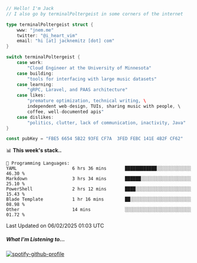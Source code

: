 ```go
// Hello! I'm Jack
// I also go by terminalPoltergeist in some corners of the internet

type terminalPoltergeist struct {
    www: "jnem.me"
    twitter: "@i_heart_vim"
    email: "hi [at] jacknemitz [dot] com"
}

switch terminalPoltergeist {
    case work:
        "Cloud Engineer at the University of Minnesota"
    case building:
        "tools for interfacing with large music datasets"
    case learning:
        "gRPC, Laravel, and PAAS architecture"
    case likes:
        "premature optimization, technical writing, \
        independent web-design, TUIs, sharing music with people, \
        coffee, well-documented apis"
    case dislikes:
        "politics, clutter, lack of communication, inactivity, Java"
}

const pubKey = "FBE5 6654 5B22 93FE CF7A  3FED FEBC 141E 4B2F CF62"
```

<!--START_SECTION:waka-->
📊 **This week's stack..** 

```text
💬 Programming Languages: 
YAML                     6 hrs 36 mins       ████████████░░░░░░░░░░░░░   46.30 % 
Markdown                 3 hrs 34 mins       ██████░░░░░░░░░░░░░░░░░░░   25.10 % 
PowerShell               2 hrs 12 mins       ████░░░░░░░░░░░░░░░░░░░░░   15.43 % 
Blade Template           1 hr 16 mins        ██░░░░░░░░░░░░░░░░░░░░░░░   08.98 % 
Other                    14 mins             ░░░░░░░░░░░░░░░░░░░░░░░░░   01.72 % 
```


 Last Updated on 06/02/2025 01:03 UTC
<!--END_SECTION:waka-->

##### What I'm Listening to...

[![spotify-github-profile](https://jnem.me/listening-item?maxAge=2592000)](https://jnem.me/listening)
